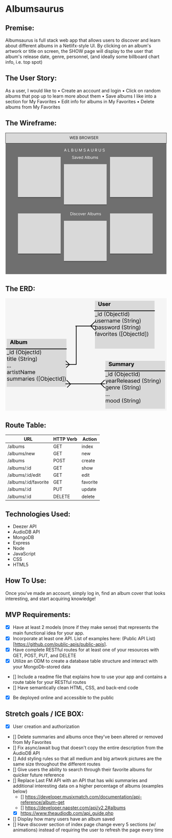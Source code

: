 # Albumsaurus

## Premise: 
Albumsaurus is full stack web app that allows users to discover and learn about different albums in a Netlifx-style UI. By clicking on an album's artwork or title on screen, the SHOW page will display to the user that album's release date, genre, personnel, (and ideally some billboard chart info, i.e. top spot)


## The User Story:
As a user, I would like to
• Create an account and login
• Click on random albums that pop up to learn more about them
• Save albums I like into a section for My Favorites
• Edit info for albums in My Favorites
• Delete albums from My Favorites

## The Wireframe:
![ERD](public/imgs/P2-Wireframe.png)

## The ERD: 
![ERD](public/imgs/P2-ERD.png)

## Route Table:
| **URL**          | **HTTP Verb**|**Action**|
|----------------------|--------------|----------|
| /albums              | GET          | index  
| /albums/new          | GET          | new      
| /albums              | POST         | create    
| /albums/:id          | GET          | show   
| /albums/:id/edit     | GET          | edit     
| /albums/:id/favorite | GET          | favorite      
| /albums/:id          | PUT          | update    
| /albums/:id          | DELETE       | delete  

## Technologies Used:
- Deezer API
- AudioDB API
- MongoDB
- Express
- Node
- JavaScript
- CSS
- HTML5

## How To Use:
Once you've made an account, simply log in, find an album cover that looks interesting, and start acquiring knowledge!

## MVP Requirements:
- [x] Have at least 2 models (more if they make sense) that represents the main functional idea for your app.
- [x] Incorporate at least one API. List of examples here: (Public API List)[https://github.com/public-apis/public-apis].
- [x] Have complete RESTful routes for at least one of your resources with GET, POST, PUT, and DELETE
- [x] Utilize an ODM to create a database table structure and interact with your MongoDb-stored data
- [] Include a readme file that explains how to use your app and contains a route table for your RESTful routes
- [] Have semantically clean HTML, CSS, and back-end code
- [x] Be deployed online and accessible to the public


## Stretch goals / ICE BOX:
- [x] User creation and authorization
- [] Delete summaries and albums once they've been altered or removed from My Favorites
- [] Fix async/await bug that doesn't copy the entire description from the AudioDB API
- [] Add styling rules so that all medium and big artwork pictures are the same size throughout the different routes
- [] Give users the ability to search through their favorite albums for quicker future reference
- [] Replace Last FM API with an API that has wiki summaries and additional interesting data on a higher percentage of albums (examples below)
    - [] https://developer.musixmatch.com/documentation/api-reference/album-get
    - [] https://developer.napster.com/api/v2.2#albums
    - [x] https://www.theaudiodb.com/api_guide.php
- [] Display how many users have an album saved
- [] Have discover section of index page change every 5 sections (w/ animations) instead of requiring the user to refresh the page every time
